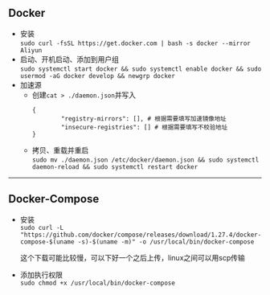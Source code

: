 ## Docker

* 安装  
`sudo curl -fsSL https://get.docker.com | bash -s docker --mirror Aliyun`
* 启动、开机启动、添加到用户组  
`sudo systemctl start docker && sudo systemctl enable docker && sudo usermod -aG docker develop && newgrp docker`
* 加速源
    * 创建`cat > ./daemon.json`并写入
        ```    
        {
                "registry-mirrors": [], # 根据需要填写加速镜像地址
                "insecure-registries": [] # 根据需要填写不校验地址
        }
        ```
    * 拷贝、重载并重启  
    `sudo mv ./daemon.json /etc/docker/daemon.json && sudo systemctl daemon-reload && sudo systemctl restart docker`

---

## Docker-Compose
* 安装  
``
sudo curl -L "https://github.com/docker/compose/releases/download/1.27.4/docker-compose-$(uname -s)-$(uname -m)" -o /usr/local/bin/docker-compose
``

  这个下载可能比较慢，可以下好一个之后上传，linux之间可以用scp传输
* 添加执行权限  
``
sudo chmod +x /usr/local/bin/docker-compose
``
